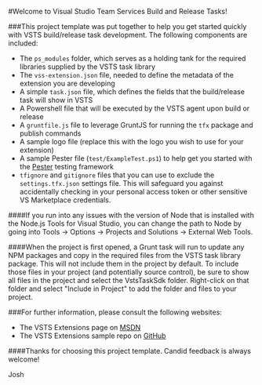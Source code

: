 ﻿#Welcome to Visual Studio Team Services Build and Release Tasks!

###This project template was put together to help you get started quickly with VSTS build/release task development.  The following components are included:

- The `ps_modules` folder, which serves as a holding tank for the required libraries supplied by the VSTS task library
- The `vss-extension.json` file, needed to define the metadata of the extension you are developing
- A simple `task.json` file, which defines the fields that the build/release task will show in VSTS
- A Powershell file that will be executed by the VSTS agent upon build or release
- A `gruntfile.js` file to leverage GruntJS for running the `tfx` package and publish commands
- A sample logo file (replace this with the logo you wish to use for your extension)
- A sample Pester file (`test/ExampleTest.ps1`) to help get you started with the [Pester](https://github.com/pester/Pester/wiki/Pester) testing framework 
- `tfignore` and `gitignore` files that you can use to exclude the `settings.tfx.json` settings file.  This will safeguard you against accidentally checking in your personal access token or other sensitive VS Marketplace credentials.

####If you run into any issues with the version of Node that is installed with the Node.js Tools for Visual Studio, you can change the path to Node by going into Tools -> Options -> Projects and Solutions -> External Web Tools.

####When the project is first opened, a Grunt task will run to update any NPM packages and copy in the required files from the VSTS task library package.  This will not include them in the project by default.  To include those files in your project (and potentially source control), be sure to show all files in the project and select the VstsTaskSdk folder.  Right-click on that folder and select "Include in Project" to add the folder and files to your project.

###For further information, please consult the following websites:
- The VSTS Extensions page on [MSDN](https://www.visualstudio.com/en-us/integrate/extensions/overview)
- The VSTS Extensions sample repo on [GitHub](https://github.com/Microsoft/vso-extension-samples)

####Thanks for choosing this project template.  Candid feedback is always welcome!

Josh